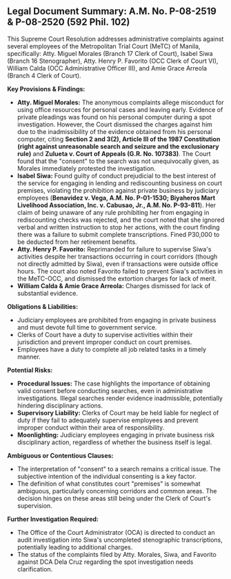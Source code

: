 ## Legal Document Summary: A.M. No. P-08-2519 & P-08-2520 (592 Phil. 102)

This Supreme Court Resolution addresses administrative complaints against several employees of the Metropolitan Trial Court (MeTC) of Manila, specifically: Atty. Miguel Morales (Branch 17 Clerk of Court), Isabel Siwa (Branch 16 Stenographer), Atty. Henry P. Favorito (OCC Clerk of Court VI), William Calda (OCC Administrative Officer III), and Amie Grace Arreola (Branch 4 Clerk of Court).

**Key Provisions & Findings:**

*   **Atty. Miguel Morales:** The anonymous complaints allege misconduct for using office resources for personal cases and leaving early. Evidence of private pleadings was found on his personal computer during a spot investigation. However, the Court dismissed the charges against him due to the inadmissibility of the evidence obtained from his personal computer, citing **Section 2 and 3(2), Article III of the 1987 Constitution (right against unreasonable search and seizure and the exclusionary rule)** and **Zulueta v. Court of Appeals (G.R. No. 107383)**. The Court found that the "consent" to the search was not unequivocally given, as Morales immediately protested the investigation.
*   **Isabel Siwa:** Found guilty of conduct prejudicial to the best interest of the service for engaging in lending and rediscounting business on court premises, violating the prohibition against private business by judiciary employees (**Benavidez v. Vega, A.M. No. P-01-1530; Biyaheros Mart Livelihood Association, Inc. v. Cabusao, Jr., A.M. No. P-93-811**). Her claim of being unaware of any rule prohibiting her from engaging in rediscounting checks was rejected, and the court noted that she ignored verbal and written instruction to stop her actions, with the court finding there was a failure to submit complete transcriptions. Fined P30,000 to be deducted from her retirement benefits.
*   **Atty. Henry P. Favorito:** Reprimanded for failure to supervise Siwa's activities despite her transactions occurring in court corridors (though not directly admitted by Siwa), even if transactions were outside office hours. The court also noted Favorito failed to prevent Siwa's activities in the MeTC-OCC, and dismissed the extortion charges for lack of merit.
*   **William Calda & Amie Grace Arreola:** Charges dismissed for lack of substantial evidence.

**Obligations & Liabilities:**

*   Judiciary employees are prohibited from engaging in private business and must devote full time to government service.
*   Clerks of Court have a duty to supervise activities within their jurisdiction and prevent improper conduct on court premises.
* Employees have a duty to complete all job related tasks in a timely manner.

**Potential Risks:**

*   **Procedural Issues:** The case highlights the importance of obtaining valid consent before conducting searches, even in administrative investigations. Illegal searches render evidence inadmissible, potentially hindering disciplinary actions.
*   **Supervisory Liability:** Clerks of Court may be held liable for neglect of duty if they fail to adequately supervise employees and prevent improper conduct within their area of responsibility.
*   **Moonlighting:** Judiciary employees engaging in private business risk disciplinary action, regardless of whether the business itself is legal.

**Ambiguous or Contentious Clauses:**

*   The interpretation of "consent" to a search remains a critical issue.  The subjective intention of the individual consenting is a key factor.
*   The definition of what constitutes court "premises" is somewhat ambiguous, particularly concerning corridors and common areas. The decision hinges on these areas still being under the Clerk of Court's supervision.

**Further Investigation Required:**

*   The Office of the Court Administrator (OCA) is directed to conduct an audit investigation into Siwa's uncompleted stenographic transcriptions, potentially leading to additional charges.
*   The status of the complaints filed by Atty. Morales, Siwa, and Favorito against DCA Dela Cruz regarding the spot investigation needs clarification.
